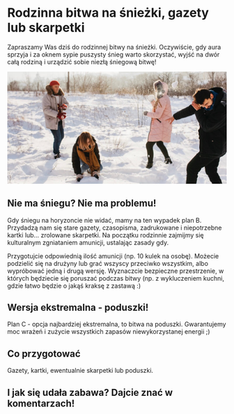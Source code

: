 # Rodzinna bitwa na śnieżki, gazety lub skarpetki

Zapraszamy Was dziś do rodzinnej bitwy na śnieżki. Oczywiście, gdy aura sprzyja i za oknem sypie puszysty śnieg warto skorzystać, wyjść na dwór całą rodziną i urządzić sobie niezłą śniegową bitwę!

![Zdjęcie](/img/2020-12-10.jpg)

## Nie ma śniegu? Nie ma problemu!

Gdy śniegu na horyzoncie nie widać, mamy na ten wypadek plan B. Przydadzą nam się stare gazety, czasopisma, zadrukowane i niepotrzebne kartki lub… zrolowane skarpetki. Na początku rodzinnie zajmijmy się kulturalnym zgniataniem amunicji, ustalając zasady gdy.

Przygotujcie odpowiednią ilość amunicji (np. 10 kulek na osobę). Możecie podzielić się na drużyny lub grać wszyscy przeciwko wszystkim, albo wypróbować jedną i drugą wersję. Wyznaczcie bezpieczne przestrzenie, w których będziecie się poruszać podczas bitwy (np. z wykluczeniem kuchni, gdzie łatwo będzie o jakąś kraksę z zastawą :)

## Wersja ekstremalna - poduszki!

Plan C - opcja najbardziej ekstremalna, to bitwa na poduszki.
Gwarantujemy moc wrażeń i zużycie wszystkich zapasów niewykorzystanej energii ;)

## Co przygotować

Gazety, kartki, ewentualnie skarpetki lub poduszki.

## I jak się udała zabawa? Dajcie znać w komentarzach!